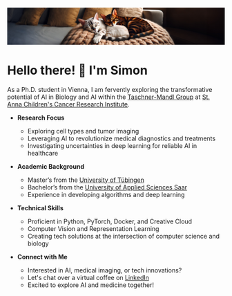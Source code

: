 ![](cats_wide.jpg)

# Hello there! 👋 I'm Simon

As a Ph.D. student in Vienna, I am fervently exploring the transformative potential of AI in Biology and AI within the [Taschner-Mandl Group](https://github.com/taschnermandlgroup) at [St. Anna Children's Cancer Research Institute](https://www.ccri.at).

- **Research Focus**
  - Exploring cell types and tumor imaging
  - Leveraging AI to revolutionize medical diagnostics and treatments
  - Investigating uncertainties in deep learning for reliable AI in healthcare

- **Academic Background**
  - Master’s from the [University of Tübingen](https://uni-tuebingen.de)
  - Bachelor’s from the [University of Applied Sciences Saar](https://www.htwsaar.de)
  - Experience in developing algorithms and deep learning

- **Technical Skills**
  - Proficient in Python, PyTorch, Docker, and Creative Cloud
  - Computer Vision and Representation Learning
  - Creating tech solutions at the intersection of computer science and biology

- **Connect with Me**
  - Interested in AI, medical imaging, or tech innovations?
  - Let's chat over a virtual coffee on [LinkedIn](https://www.linkedin.com/in/sgutwein/)
  - Excited to explore AI and medicine together!
